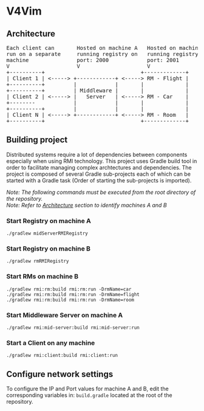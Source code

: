 # V4Vim
## Architecture
<pre>
Each client can       Hosted on machine A   Hosted on machine B
run on a separate     running registry on   running registry on
machine               port: 2000            port: 2001
V                     V                     V
+----------+                              +-------------+
| Client 1 | <-----> +------------+ <-----> RM - Flight |
+----------+         |            |       |             |
+----------+         | Middleware |       |             |
| Client 2 | <-----> |   Server   | <-----> RM - Car    |
+--------            |            |       |             |
+----------+         |            |       |             |
| Client N | <-----> +------------+ <-----> RM - Room   |
+----------+                              +-------------+
</pre>

## Building project
Distributed systems require a lot of dependencies between components especially when using RMI technology.
This project uses Gradle build tool in order to facilitate  managing complex archtectures and dependencies.
The project is composed of several Gradle sub-projects each of which can be started with a Gradle task
(Order of starting the sub-projects is imported).

*Note: The following commands must be executed from the root directory of the repository.*  
*Note: Refer to [Architecture](#architecture) section to identify machines A and B*
### Start Registry on machine A
```
./gradlew midServerRMIRegistry
```

### Start Registry on machine B
```
./gradlew rmRMIRegistry
```

### Start RMs on machine B
```
./gradlew rmi:rm:build rmi:rm:run -DrmName=car
./gradlew rmi:rm:build rmi:rm:run -DrmName=flight
./gradlew rmi:rm:build rmi:rm:run -DrmName=room
```

### Start Middleware Server on machine A
```
./gradlew rmi:mid-server:build rmi:mid-server:run
```

### Start a Client on any machine
```
./gradlew rmi:client:build rmi:client:run
```

## Configure network settings
To configure the IP and Port values for machine A and B, edit the corresponding variables in:
`build.gradle` located at the root of the repository.
